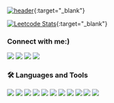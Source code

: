 [![header](https://capsule-render.vercel.app/api?type=waving&color=auto&height=300&section=header&text=seansongss&fontSize=80&fontAlignY=35&animation=fadeIn&desc=Hello%20world!%20I'm%20Sean%20Song,%20a%20student%20at%20University%20of%20Waterloo)](https://seansongss.com){:target="_blank"}

[![Leetcode Stats](https://leetcard.jacoblin.cool/seansongss?theme=forest)](https://leetcode.com/seansongss){:target="_blank"}

### Connect with me:)
<p>
      <a href="mailto:seansongss@gmail.com" target="blank"><img src="https://img.shields.io/badge/gmail-%23EA4335.svg?&style=for-the-badge&logo=gmail&logoColor=white" /></a>
      <a href="https://linkedin.com/in/seansongss" target="blank"><img src="https://img.shields.io/badge/linkedin-%230A66C2.svg?&style=for-the-badge&logo=linkedin&logoColor=white" /></a>
      <a href="https://instagram.com/seansongss" target="blank"><img src="https://img.shields.io/badge/instagram-%23E4405F.svg?&style=for-the-badge&logo=instagram&logoColor=white" /></a>
      <a href="https://www.leetcode.com/seansongss" target="blank"><img src="https://img.shields.io/badge/leetcode-%23FFA116.svg?&style=for-the-badge&logo=leetcode&logoColor=black" /></a>
</p>

### 🛠 Languages and Tools
<p>
   <img src="https://img.shields.io/badge/html5-%23E34F26.svg?&style=for-the-badge&logo=html5&logoColor=white" />
   <img src="https://img.shields.io/badge/css3-%231572B6.svg?&style=for-the-badge&logo=css3&logoColor=white" />
   <img src="https://img.shields.io/badge/tailwind%20css-%2338B2AC.svg?&style=for-the-badge&logo=tailwind%20css&logoColor=white" />
   <img src="https://img.shields.io/badge/javascript-%23F7DF1E.svg?&style=for-the-badge&logo=javascript&logoColor=black" />
   <img src="https://img.shields.io/badge/typescript-%233178C6.svg?&style=for-the-badge&logo=typescript&logoColor=white" />
   <img src="https://img.shields.io/badge/python-%233776AB.svg?&style=for-the-badge&logo=python&logoColor=white" />
   <img src="https://img.shields.io/badge/react-%2361DAFB.svg?&style=for-the-badge&logo=react&logoColor=black" />
   <img src="https://img.shields.io/badge/tensorflow-%23FF6F00.svg?&style=for-the-badge&logo=tensorflow&logoColor=white" />
   <img src="https://img.shields.io/badge/django-%23092E20.svg?&style=for-the-badge&logo=django&logoColor=white" />
   <img src="https://img.shields.io/badge/mongodb-%2347A248.svg?&style=for-the-badge&logo=mongodb&logoColor=white" />
   <img src="https://img.shields.io/badge/firebase-%23FFCA28.svg?&style=for-the-badge&logo=firebase&logoColor=black" />
</p>
